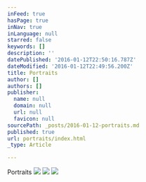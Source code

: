 ```yaml
---
inFeed: true
hasPage: true
inNav: true
inLanguage: null
starred: false
keywords: []
description: ''
datePublished: '2016-01-12T22:50:16.787Z'
dateModified: '2016-01-12T22:49:56.200Z'
title: Portraits
author: []
authors: []
publisher:
  name: null
  domain: null
  url: null
  favicon: null
sourcePath: _posts/2016-01-12-portraits.md
published: true
url: portraits/index.html
_type: Article

---
```

Portraits
![](https://the-grid-user-content.s3-us-west-2.amazonaws.com/8ad663f9-32eb-4371-820a-b9bc65253eda.jpg)
![](https://the-grid-user-content.s3-us-west-2.amazonaws.com/4768bff6-3b15-4e2f-bef0-60aff0d4709f.jpg)
![](https://the-grid-user-content.s3-us-west-2.amazonaws.com/c9ad5e1d-f690-4040-b1bc-3c389cdd5902.jpg)